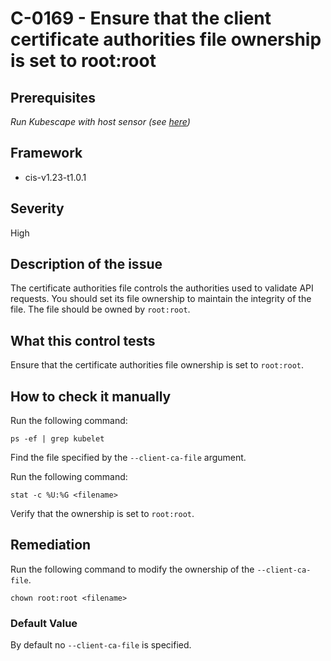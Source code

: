 # C-0169 - Ensure that the client certificate authorities file ownership is set to root:root

## Prerequisites
 *Run Kubescape with host sensor (see [here](https://hub.armo.cloud/docs/host-sensor))*
 
## Framework
* cis-v1.23-t1.0.1
 
## Severity
High

## Description of the issue
The certificate authorities file controls the authorities used to validate API requests. You should set its file ownership to maintain the integrity of the file. The file should be owned by `root:root`.
 
## What this control tests 
Ensure that the certificate authorities file ownership is set to `root:root`.
 
## How to check it manually 
Run the following command:

 
```
ps -ef | grep kubelet

```
 Find the file specified by the `--client-ca-file` argument.

 Run the following command:

 
```
stat -c %U:%G <filename>

```
 Verify that the ownership is set to `root:root`.
 
## Remediation
Run the following command to modify the ownership of the `--client-ca-file`.

 
```
chown root:root <filename>

```
 
### Default Value
By default no `--client-ca-file` is specified.
 
